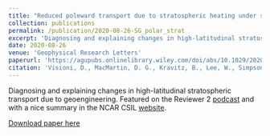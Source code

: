 ```yaml
---
title: "Reduced poleward transport due to stratospheric heating under stratospheric aerosols geoengineering"
collection: publications
permalink: /publication/2020-08-26-SG_polar_strat
excerpt: 'Diagnosing and explaining changes in high-latitudinal stratospheric transport due to geoengineering'
date: 2020-08-26
venue: 'Geophysical Research Letters'
paperurl: 'https://agupubs.onlinelibrary.wiley.com/doi/abs/10.1029/2020GL089470?af=R'
citation: 'Visioni, D., MacMartin, D. G., Kravitz, B., Lee, W., Simpson, I. R., & Richter, J. H. (2020). &quot;Reduced poleward transport due to stratospheric heating under stratospheric aerosols geoengineering&quot;. Geophysical Research Letters, 47, e2020GL089470. https://doi.org/10.1029/2020GL089470'
---
```

Diagnosing and explaining changes in high-latitudinal stratospheric transport due to geoengineering.
Featured on the Reviewer 2 [podcast](https://open.spotify.com/episode/0Ic5LLIcL0UvhBnXDQT3HE?si=RZZYejo9StKkPrbVeu_4xg) and with a nice summary in the NCAR CSIL [website](https://www2.cisl.ucar.edu/news/research-finds-sulfate-geoengineering-would-be-only-temporary-fix-climate).

[Download paper here](http://dan-visioni.github.io/files/SG_2020_Polarvortex.pdf)